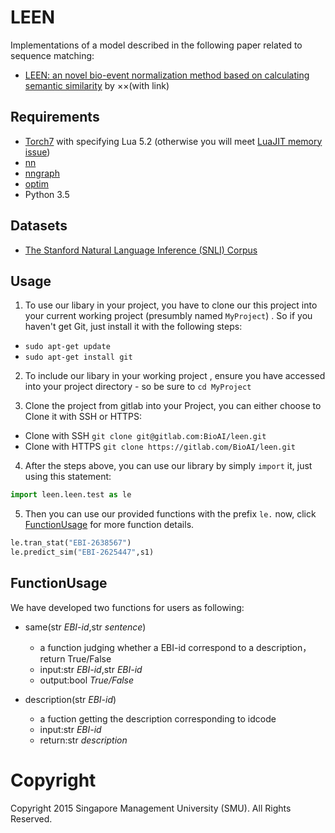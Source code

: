 # LEEN
Implementations of a model described in the following paper related to sequence matching:

- [LEEN: an novel bio-event normalization method based on calculating semantic similarity](https://arxiv.org/abs/1512.08849) by ××(with link)

## Requirements
- [Torch7](https://github.com/torch/torch7) with specifying Lua 5.2 (otherwise you will meet [LuaJIT memory issue](https://github.com/OpenNMT/OpenNMT/issues/26))
- [nn](https://github.com/torch/nn)
- [nngraph](https://github.com/torch/nngraph)
- [optim](https://github.com/torch/optim)
- Python 3.5

## Datasets
- [The Stanford Natural Language Inference (SNLI) Corpus](http://nlp.stanford.edu/projects/snli/)

## Usage

1. To use our libary in your project, you have to clone our this project into your current working project (presumbly named `MyProject`) . So if you haven't get Git, just install it with the following steps:
  * ```sudo apt-get update```
  * ```sudo apt-get install git```

2. To include our libary in your working project , ensure you have accessed into your project directory - so be sure to `cd MyProject` 

3. Clone the project from gitlab into your Project, you can either choose to Clone it with SSH or HTTPS:

* Clone with SSH
 ```git clone git@gitlab.com:BioAI/leen.git```
* Clone with HTTPS
 ```git clone https://gitlab.com/BioAI/leen.git```

4. After the steps above, you can use our library by simply `import` it, just using this statement:
```python
import leen.leen.test as le
```

5. Then you can use our provided functions with the prefix `le.` now, click [FunctionUsage](#FunctionUsage) for more function details.
```python
le.tran_stat("EBI-2638567")
le.predict_sim("EBI-2625447",s1)
```

## FunctionUsage
We have developed two functions for users as following:
* same(str *EBI-id*,str *sentence*)
	* a function judging whether a EBI-id correspond to a description，return True/False 
    * input:str *EBI-id*,str *EBI-id*
	* output:bool *True/False*

* description(str *EBI-id*)
	* a fuction getting the description corresponding to idcode
	* input:str *EBI-id*
	* return:str *description*

# Copyright
Copyright 2015 Singapore Management University (SMU). All Rights Reserved.
